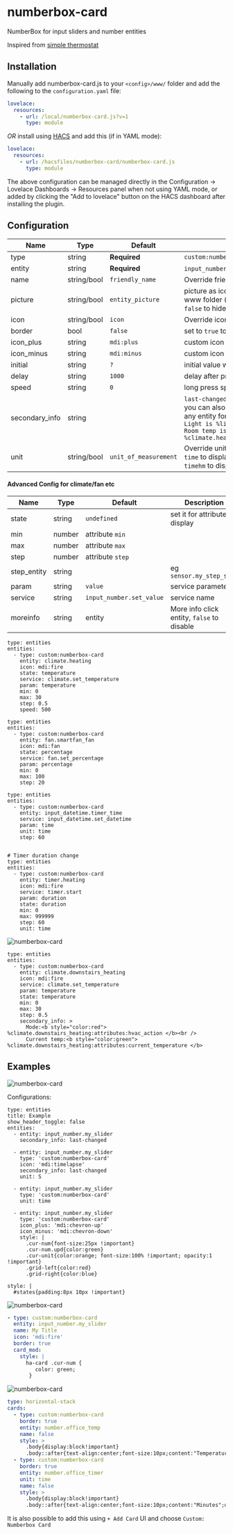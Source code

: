 # numberbox-card

NumberBox for input sliders and number entities

Inspired from [simple thermostat](https://github.com/nervetattoo/simple-thermostat)

## Installation

Manually add numberbox-card.js
to your `<config>/www/` folder and add the following to the `configuration.yaml` file:
```yaml
lovelace:
  resources:
    - url: /local/numberbox-card.js?v=1
      type: module
```

_OR_ install using [HACS](https://hacs.xyz/) and add this (if in YAML mode):
```yaml
lovelace:
  resources:
    - url: /hacsfiles/numberbox-card/numberbox-card.js
      type: module
```

The above configuration can be managed directly in the Configuration -> Lovelace Dashboards -> Resources panel when not using YAML mode,
or added by clicking the "Add to lovelace" button on the HACS dashboard after installing the plugin.


## Configuration

| Name | Type | Default | Description
| ---- | ---- | ------- | -----------
| type | string | **Required** | `custom:numberbox-card`
| entity | string | **Required** | `input_number.my_slider` or `number.my_number`
| name | string/bool | `friendly_name` | Override friendly name (set to `false` to hide)
| picture | string/bool | `entity_picture` | picture as icon eg. `/local/picture.png` local is www folder (picture has priority over icon so set to `false` to hide / display icon instead) 
| icon | string/bool | `icon` | Override icon (set to `false` to hide)
| border | bool | `false` | set to `true` to show borders
| icon_plus | string | `mdi:plus` | custom icon
| icon_minus | string | `mdi:minus` | custom icon
| initial | string | `?` | initial value when `unknown` or `unavailable` state
| delay | string | `1000` | delay after pressing in ms, `0` to disable
| speed | string | `0` | long press speed in ms, `0` to disable
| secondary_info | string |  | `last-changed` `last-updated` or any text/html,<br />you can also display states or other attributes of any entity for eg. <br /> `Light is %light.office_1:state` <br />`Room temp is %climate.heating:attributes:current_temperature`
| unit | string/bool  | `unit_of_measurement` | Override unit string (set to `false` to hide) <br />`time` to display the number in hh:mm:ss<br />`timehm` to display the number in hh:mm

#### Advanced Config for climate/fan etc


| Name | Type | Default | Description
| ---- | ---- | ------- | -----------
| state | string | `undefined` | set it for attribute display
| min | number | attribute `min` |  
| max | number | attribute `max`  |  
| step | number | attribute `step`  |  
| step_entity | string | | eg `sensor.my_step_size`  |  
| param | string | `value` |  service parameter
| service | string | `input_number.set_value` |  service name
| moreinfo | string | entity | More info click entity, `false` to disable  |  

```
type: entities
entities:
  - type: custom:numberbox-card
    entity: climate.heating
    icon: mdi:fire
    state: temperature
    service: climate.set_temperature
    param: temperature
    min: 0
    max: 30
    step: 0.5
    speed: 500

type: entities
entities:
  - type: custom:numberbox-card
    entity: fan.smartfan_fan
    icon: mdi:fan
    state: percentage
    service: fan.set_percentage
    param: percentage
    min: 0
    max: 100
    step: 20

type: entities
entities:
  - type: custom:numberbox-card
    entity: input_datetime.timer_time
    service: input_datetime.set_datetime
    param: time
    unit: time
    step: 60


# Timer duration change
type: entities
entities:
  - type: custom:numberbox-card
    entity: timer.heating
    icon: mdi:fire
    service: timer.start
    param: duration
    state: duration
    min: 0
    max: 999999
    step: 60
    unit: time
```

![numberbox-card](https://github.com/htmltiger/numberbox-card/raw/main/example3.png)
```
type: entities
entities:
  - type: custom:numberbox-card
    entity: climate.downstairs_heating
    icon: mdi:fire
    service: climate.set_temperature
    param: temperature
    state: temperature
    min: 0
    max: 30
    step: 0.5
    secondary_info: >
      Mode:<b style="color:red"> %climate.downstairs_heating:attributes:hvac_action </b><br />
      Current temp:<b style="color:green"> %climate.downstairs_heating:attributes:current_temperature </b>
```


## Examples

![numberbox-card](https://github.com/htmltiger/numberbox-card/raw/main/example.png)

Configurations:
```
type: entities
title: Example
show_header_toggle: false
entities:
  - entity: input_number.my_slider
    secondary_info: last-changed
  
  - entity: input_number.my_slider
    type: 'custom:numberbox-card'
    icon: 'mdi:timelapse'
    secondary_info: last-changed
    unit: S

  - entity: input_number.my_slider
    type: 'custom:numberbox-card'
    unit: time

  - entity: input_number.my_slider
    type: 'custom:numberbox-card'
    icon_plus: 'mdi:chevron-up'
    icon_minus: 'mdi:chevron-down'
    style: |
      .cur-num{font-size:25px !important}
      .cur-num.upd{color:green}
      .cur-unit{color:orange; font-size:100% !important; opacity:1 !important}
      .grid-left{color:red}
      .grid-right{color:blue}

style: |
  #states{padding:8px 10px !important}
```
![numberbox-card](https://github.com/htmltiger/numberbox-card/raw/main/example2.png)
```yaml
- type: custom:numberbox-card
  entity: input_number.my_slider
  name: My Title
  icon: 'mdi:fire'
  border: true
  card_mod:
    style: |
      ha-card .cur-num {
         color: green;
       }  
```

 
![numberbox-card](https://github.com/htmltiger/numberbox-card/raw/main/example4.png)
```yaml
type: horizontal-stack
cards:
  - type: custom:numberbox-card
    border: true
    entity: number.office_temp
    name: false
    style: >
      .body{display:block!important}
      .body::after{text-align:center;font-size:10px;content:"Temperature";display:block!important}
  - type: custom:numberbox-card
    border: true
    entity: number.office_timer
    unit: time
    name: false
    style: >
      .body{display:block!important}
      .body::after{text-align:center;font-size:10px;content:"Minutes";display:block!important}
```


It is also possible to add this using `+ Add Card` UI and choose `Custom: Numberbox Card`
